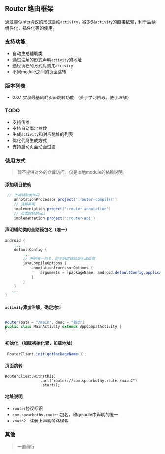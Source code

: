 ## Router 路由框架

通过类似http协议的形式启动`activity`，减少对`activity`的直接依赖，利于后续组件化，插件化等的使用。

### 支持功能

- 自动生成辅助类
- 通过注解的形式声明`activity`的地址
- 通过协议的方式对调用`activity`
- 不同module之间的页面跳转


### 版本列表

- 0.0.1:实现最基础的页面跳转功能 （处于学习阶段，便于理解）

### TODO

- 支持传参
- 支持自动绑定参数
- 生成`activity`和对应地址的列表
- 优化代码生成方式
- 支持启动页面动画过渡

### 使用方式

> 暂不提供对外的仓库访问。仅是本地module的依赖说明。

#### 添加项目依赖

```groovy
 // 生成辅助类代码
    annotationProcessor project(':router-compiler')
    // 注解声明
    implementation project(':router-annotation')
    // 页面跳转的api
    implementation project(':router-api')

```

#### 声明辅助类的全路径包名（唯一）

```java
android {
    ...
    defaultConfig {
        ...
        // 声明唯一包名，用于确定辅助类生成位置
        javaCompileOptions {
            annotationProcessorOptions {
                arguments = [packageName: android.defaultConfig.applicationId]
            }
        }
    }
   ...
}

```

#### `activity`添加注解，确定地址

```java

Router(path = "/main", desc = "首页")
public class MainActivity extends AppCompatActivity {
}
```

#### 初始化 （加载初始化累，加载地址）

```java
 RouterClient.init(getPackageName());
```

#### 页面跳转

```
RouterClient.with(this)
                .url("router://com.spearbothy.router/main2")
                .start();
```

#### 地址说明

- `router`协议标识
- `com.spearbothy.router`:包名，和greadle中声明的统一
- `/main2`：注解上声明的路径名



### 其他

> 一直前行

